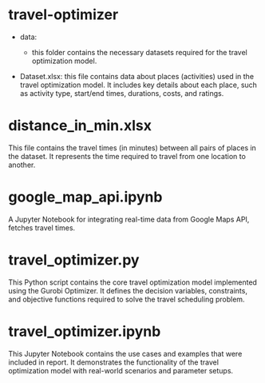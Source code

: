 # travel-optimizer

- data:
  - this folder contains the necessary datasets required for the travel optimization model.

- Dataset.xlsx: this file contains data about places (activities) used in the travel optimization model. It includes key details about each place, such as activity type, start/end times, durations, costs, and ratings.

# distance_in_min.xlsx
This file contains the travel times (in minutes) between all pairs of places in the dataset. It represents the time required to travel from one location to another.

# google_map_api.ipynb
A Jupyter Notebook for integrating real-time data from Google Maps API, fetches travel times.

# travel_optimizer.py
This Python script contains the core travel optimization model implemented using the Gurobi Optimizer. It defines the decision variables, constraints, and objective functions required to solve the travel scheduling problem.

# travel_optimizer.ipynb
This Jupyter Notebook contains the use cases and examples that were included in report. It demonstrates the functionality of the travel optimization model with real-world scenarios and parameter setups.
